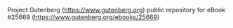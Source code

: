Project Gutenberg (https://www.gutenberg.org) public repository for eBook #25669 (https://www.gutenberg.org/ebooks/25669)

